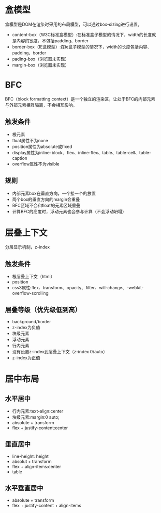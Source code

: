 # 盒模型
盒模型是DOM在渲染时采用的布局模型，可以通过box-sizing进行设置。
* content-box（W3C标准盒模型）:在标准盒子模型的情况下，width的长度就是内容的宽度，不包括padding、border
* border-box（IE盒模型）:在ie盒子模型的情况下，width的长度包括内容、padding、border
* pading-box（浏览器未实现）
* margin-box（浏览器未实现）
# BFC
BFC（block formatting context）是一个独立的渲染区，让处于BFC的内部元素与外部元素相互隔离，不会相互影响。
## 触发条件
* 根元素
* float属性不为none
* position属性为absolute或fixed
* display属性为inline-block、flex、inline-flex、table、table-cell、table-caption
* overflow属性不为visible
## 规则
* 内部元素box在垂直方向，一个接一个的放置
* 两个box的垂直方向的margin会重叠
* BFC区域不会和float的元素区域重叠
* 计算BFC的高度时，浮动元素也会参与计算（不会浮动坍塌）
# 层叠上下文
分层显示机制，z-index
## 触发条件
* 根层叠上下文（html）
* position
* css3属性:flex、transform、opacity、filter、will-change、-webkit-overflow-scrolling
## 层叠等级（优先级低到高）
* background/border
* z-index为负值
* 块级元素
* 浮动元素
* 行内元素
* 没有设置z-index到层叠上下文（z-index 0/auto）
* z-index为正值
# 居中布局
## 水平居中
* 行内元素:text-align:center
* 块级元素:margin:0 auto;
* absolute + transform
* flex + justify-content:center
## 垂直居中
* line-height: height
* absolut + transform
* flex + align-items:center
* table
## 水平垂直居中
* absolute + transform
* flex + justify-content + align-items

